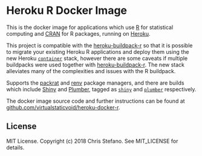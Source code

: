 # Heroku R Docker Image

This is the docker image for applications which use [R][rproject] for statistical computing and [CRAN][cran] for R packages, running on [Heroku][heroku].

This project is compatible with the [heroku-buildpack-r][buildpackr] so that it is possible to migrate your existing Heroku R applications and deploy them using the new Heroku [`container`][container_stack] stack, however there are some caveats if multiple buildpacks were used together with [heroku-buildpack-r][buildpackr]. The new stack alleviates many of the complexities and issues with the R buildpack.

Supports the [packrat][packrat] and [renv][renv] package managers, and there are builds which include [Shiny][shiny] and [Plumber][plumber], tagged as [`shiny`][tagshiny] and [`plumber`][tagplumber] respectively.

The docker image source code and further instructions can be found at [github.com/virtualstaticvoid/heroku-docker-r][repo].

## License

MIT License. Copyright (c) 2018 Chris Stefano. See MIT_LICENSE for details.

[buildpackr]: https://github.com/virtualstaticvoid/heroku-buildpack-r
[container_stack]: https://devcenter.heroku.com/articles/container-registry-and-runtime
[cran]: http://cran.r-project.org
[dockerhub]: https://hub.docker.com/repository/docker/virtualstaticvoid/heroku-docker-r
[heroku]: https://heroku.com
[packrat]: http://rstudio.github.io/packrat
[plumber]: https://www.rplumber.io
[renv]: http://rstudio.github.io/renv
[repo]: https://github.com/virtualstaticvoid/heroku-docker-r
[rproject]: http://www.r-project.org
[shiny]: https://shiny.rstudio.com
[tagplumber]: https://hub.docker.com/r/virtualstaticvoid/heroku-docker-r/tags?page=1&name=plumber
[tagshiny]: https://hub.docker.com/r/virtualstaticvoid/heroku-docker-r/tags?page=1&name=shiny
[ubuntu]: https://hub.docker.com/repository/ubuntu
